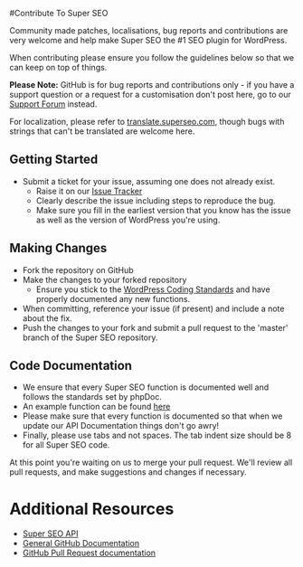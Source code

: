 #Contribute To Super SEO

Community made patches, localisations, bug reports and contributions are very welcome and help make Super SEO the #1 SEO plugin for WordPress.

When contributing please ensure you follow the guidelines below so that we can keep on top of things.

__Please Note:__ GitHub is for bug reports and contributions only - if you have a support question or a request for a customisation don't post here, go to our [Support Forum](http://wordpress.org/support/plugin/seo-rotator-for-images) instead.

For localization, please refer to [translate.superseo.com](http://translate.superseo.com/projects/seo-rotator-for-images), though bugs with strings that can't be translated are welcome here.

## Getting Started

* Submit a ticket for your issue, assuming one does not already exist.
  * Raise it on our [Issue Tracker](https://github.com/jdevalk/seo-rotator-for-images/issues)
  * Clearly describe the issue including steps to reproduce the bug.
  * Make sure you fill in the earliest version that you know has the issue as well as the version of WordPress you're using.

## Making Changes

* Fork the repository on GitHub
* Make the changes to your forked repository
  * Ensure you stick to the [WordPress Coding Standards](http://codex.wordpress.org/WordPress_Coding_Standards) and have properly documented any new functions.
* When committing, reference your issue (if present) and include a note about the fix.
* Push the changes to your fork and submit a pull request to the 'master' branch of the Super SEO repository.

## Code Documentation

* We ensure that every Super SEO function is documented well and follows the standards set by phpDoc.
* An example function can be found [here](https://gist.github.com/jdevalk/5574677)
* Please make sure that every function is documented so that when we update our API Documentation things don't go awry!
* Finally, please use tabs and not spaces. The tab indent size should be 8 for all Super SEO code.

At this point you're waiting on us to merge your pull request. We'll review all pull requests, and make suggestions and changes if necessary.

# Additional Resources
* [Super SEO API](http://superseo.com/wordpress/seo/api/)
* [General GitHub Documentation](http://help.github.com/)
* [GitHub Pull Request documentation](http://help.github.com/send-pull-requests/)
